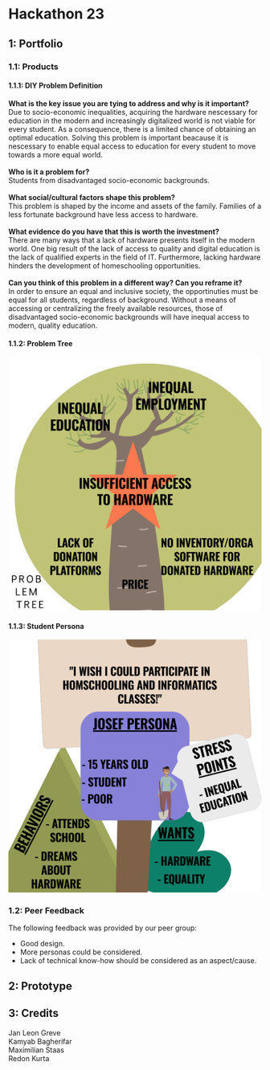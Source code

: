 # Hackathon 23

## 1: Portfolio

### 1.1: Products

#### 1.1.1: DIY Problem Definition

**What is the key issue you are tying to address and why is it important?**\
Due to socio-economic inequalities, acquiring the hardware nescessary for education in the modern and increasingly digitalized world is not viable for every student.
As a consequence, there is a limited chance of obtaining an optimal education.
Solving this problem is important beacause it is nescessary to enable equal access to education for every student to move towards a more equal world.\
\
**Who is it a problem for?**\
Students from disadvantaged socio-economic backgrounds.\
\
**What social/cultural factors shape this problem?**\
This problem is shaped by the income and assets of the family.
Families of a less fortunate background have less access to hardware.\
\
**What evidence do you have that this is worth the investment?**\
There are many ways that a lack of hardware presents itself in the modern world.
One big result of the lack of access to quality and digital education is the lack of qualified experts in the field of IT.
Furthermore, lacking hardware hinders the development of homeschooling opportunities.\
\
**Can you think of this problem in a different way? Can you reframe it?**\
In order to ensure an equal and inclusive society, the opportinuties must be equal for all students, regardless of background.
Without a means of accessing or centralizing the freely available resources, those of disadvantaged socio-economic backgrounds will have inequal access to modern, quality education.

#### 1.1.2: Problem Tree

![Problem Tree](portfolio/problem_tree.png)

#### 1.1.3: Student Persona

![Student Persona](portfolio/persona_student.png)

### 1.2: Peer Feedback

The following feedback was provided by our peer group:

- Good design.
- More personas could be considered.
- Lack of technical know-how should be considered as an aspect/cause.

## 2: Prototype

## 3: Credits

Jan Leon Greve\
Kamyab Bagherifar\
Maximilian Staas\
Redon Kurta
